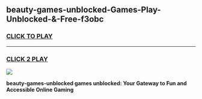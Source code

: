 
## beauty-games-unblocked-Games-Play-Unblocked-&-Free-f3obc
<h3>
<a href="https://premium76.site?title=beauty-games-unblocked&ref=24A">CLICK TO PLAY</a></h3>
<hr>

<h3>
<a href="https://premium76.site?title=beauty-games-unblocked&ref=24A">CLICK 2 PLAY</a>
  
</h3>

<a href="https://premium76.site?title=beauty-games-unblocked&ref=24A"><img src="https://clearcache.store/games.png"></a>


**beauty-games-unblocked games unblocked: Your Gateway to Fun and Accessible Online Gaming**
